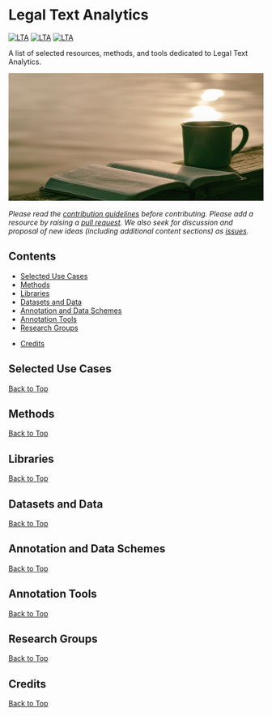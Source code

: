 # Legal Text Analytics
[![LTA](https://img.shields.io/badge/CLP-Ecosystem-blue)](https://github.com/Liquid-Legal-Institute/Common-Legal-Platform)
[![LTA](https://img.shields.io/badge/CLP-Code-red)](https://github.com/Liquid-Legal-Institute/Common-Legal-Platform)
[![LTA](https://img.shields.io/badge/CLP-Community-orange)](https://github.com/Liquid-Legal-Institute/Common-Legal-Platform)

A list of selected resources, methods, and tools dedicated to Legal Text Analytics. 


![Logo](/images/unsplashmainimage.png)

_Please read the [contribution guidelines](contributing.md) before contributing. Please add a resource by raising a [pull request](https://github.com/Liquid-Legal-Institute/Legal-Text-Analytics/pulls). We also seek for discussion and proposal of new ideas (including additional content sections) as [issues](https://github.com/Liquid-Legal-Institute/Legal-Text-Analytics/issues)._

## Contents

* [Selected Use Cases](#selected-use-cases)
* [Methods](#methods)
* [Libraries](#libraries)
* [Datasets and Data](#datasets-and-data)
* [Annotation and Data Schemes](#annotations-schemes-and-data-schemes)
* [Annotation Tools](#annotation-tools)
* [Research Groups](#research-groups)
<!---* [Communities and Research Labs](#research-labs)--->
<!---* [Conferences](#conferences)--->
<!---* [Tutorials and Online Courses](#tutorials)
  * [Reading Content](#reading-content)
  * [Videos and Courses](#videos-and-online-courses)
  * [Books](#books)--->
<!---* [LTA in German](#nlp-in-korean)
* [LTA in English](#nlp-in-arabic)
* [LTA in Chinese](#nlp-in-chinese)
* [LTA in French](#nlp-in-german)--->
* [Credits](#credits)

## Selected Use Cases
[Back to Top](#contents)

## Methods
[Back to Top](#contents)

## Libraries
[Back to Top](#contents)

## Datasets and Data
[Back to Top](#contents)

## Annotation and Data Schemes
[Back to Top](#contents)

## Annotation Tools
[Back to Top](#contents)

## Research Groups
[Back to Top](#contents)

## Credits
[Back to Top](#contents)
